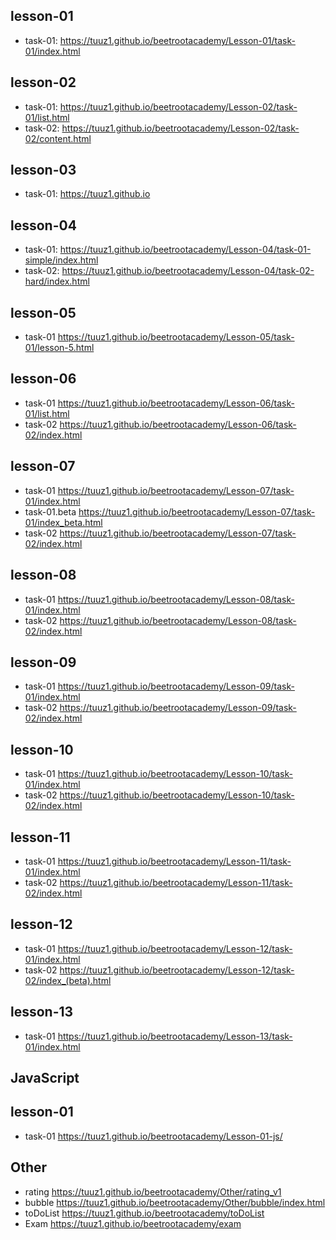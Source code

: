 ## lesson-01
* task-01:
https://tuuz1.github.io/beetrootacademy/Lesson-01/task-01/index.html

## lesson-02
* task-01:
https://tuuz1.github.io/beetrootacademy/Lesson-02/task-01/list.html
* task-02:
https://tuuz1.github.io/beetrootacademy/Lesson-02/task-02/content.html

## lesson-03
* task-01:
https://tuuz1.github.io

## lesson-04
* task-01:
https://tuuz1.github.io/beetrootacademy/Lesson-04/task-01-simple/index.html
* task-02:
https://tuuz1.github.io/beetrootacademy/Lesson-04/task-02-hard/index.html

## lesson-05
* task-01
https://tuuz1.github.io/beetrootacademy/Lesson-05/task-01/lesson-5.html

## lesson-06
* task-01
https://tuuz1.github.io/beetrootacademy/Lesson-06/task-01/list.html
* task-02
https://tuuz1.github.io/beetrootacademy/Lesson-06/task-02/index.html

## lesson-07
* task-01
https://tuuz1.github.io/beetrootacademy/Lesson-07/task-01/index.html
* task-01.beta
https://tuuz1.github.io/beetrootacademy/Lesson-07/task-01/index_beta.html
* task-02
https://tuuz1.github.io/beetrootacademy/Lesson-07/task-02/index.html

## lesson-08
* task-01
https://tuuz1.github.io/beetrootacademy/Lesson-08/task-01/index.html
* task-02
https://tuuz1.github.io/beetrootacademy/Lesson-08/task-02/index.html

## lesson-09
* task-01
https://tuuz1.github.io/beetrootacademy/Lesson-09/task-01/index.html
* task-02
https://tuuz1.github.io/beetrootacademy/Lesson-09/task-02/index.html

## lesson-10
* task-01
https://tuuz1.github.io/beetrootacademy/Lesson-10/task-01/index.html
* task-02
https://tuuz1.github.io/beetrootacademy/Lesson-10/task-02/index.html

## lesson-11
* task-01
https://tuuz1.github.io/beetrootacademy/Lesson-11/task-01/index.html
* task-02
https://tuuz1.github.io/beetrootacademy/Lesson-11/task-02/index.html

## lesson-12
* task-01
https://tuuz1.github.io/beetrootacademy/Lesson-12/task-01/index.html
* task-02
https://tuuz1.github.io/beetrootacademy/Lesson-12/task-02/index_(beta).html

## lesson-13
* task-01
https://tuuz1.github.io/beetrootacademy/Lesson-13/task-01/index.html

## JavaScript

## lesson-01
* task-01
https://tuuz1.github.io/beetrootacademy/Lesson-01-js/

## Other 
* rating
https://tuuz1.github.io/beetrootacademy/Other/rating_v1
* bubble
https://tuuz1.github.io/beetrootacademy/Other/bubble/index.html
* toDoList 
https://tuuz1.github.io/beetrootacademy/toDoList
* Exam
https://tuuz1.github.io/beetrootacademy/exam
